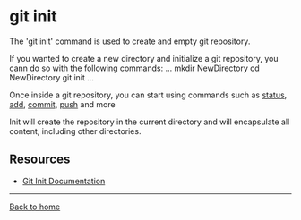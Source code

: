# git init

The 'git init' command is used to create and empty git repository.

If you wanted to create a new directory and initialize a git repository, you cann do so with the following commands:
...
mkdir NewDirectory
cd NewDirectory
git init
...

Once inside a git repository, you can start using commands such as
[status](./Status.md),
[add](./Add.md),
[commit](./Commit.md),
[push](./Push.md)
and more

Init will create the repository in the current directory and will encapsulate all content, including other directories.

## Resources

- [Git Init Documentation](https://git-scm.com/docs/git-init)

---

[Back to home](../README.md)